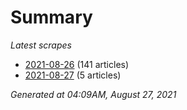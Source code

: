 # Summary
*Latest scrapes*
* [2021-08-26](https://github.com/nuuuwan/news_lk/blob/data/news_lk.2021-08-26.json) (141 articles)
* [2021-08-27](https://github.com/nuuuwan/news_lk/blob/data/news_lk.2021-08-27.json) (5 articles)

*Generated at 04:09AM, August 27, 2021*